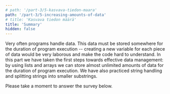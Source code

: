 ```yaml
---
# path: '/part-3/5-kasvava-tiedon-maara'
path: '/part-3/5-increasing-amounts-of-data'
# title: 'Kasvava tiedon määrä'
title: 'Summary'
hidden: false
---
```


Very often programs handle data. This data must be stored somewhere for the duration of program execution -- creating a new variable for each piece of data would be very laborous and make the code hard to understand.
In this part we have taken the first steps towards effective data management: by using lists and arrays we can store almost unlimited amounts of data for the duration of program execution.
We have also practiced string handling and splitting strings into smaller substrings.


Please take a moment to answer the survey below.


<quiz id="d1fdec6b-ee56-5f60-87e0-835f9f92b2ce"></quiz>
